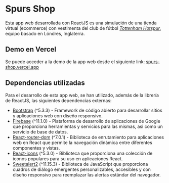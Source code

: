 # Spurs Shop
Esta app web desarrollada con ReactJS es una simulación de una tienda virtual (ecommerce) con vestimenta del club de fútbol [_Tottenham Hotspur_](https://www.tottenhamhotspur.com/), equipo basado en Lóndres, Inglaterra.

## Demo en Vercel
Se puede acceder a la demo de la app web desde el siguiente link: [spurs-shop.vercel.app](https://spurs-shop.vercel.app/)

## Dependencias utilizadas
Para el desarrollo de esta app web, se han utilizado, además de la librería de ReactJS, las siguientes dependencias externas:

- [Bootstrap](https://getbootstrap.com/) (^5.3.3) - Framework de código abierto para desarrollar sitios y aplicaciones web con diseño responsivo.
- [Firebase](https://firebase.google.com/?_gl=1*1tfn71u*_up*MQ..&gclid=Cj0KCQiA9667BhDoARIsANnamQaUHif_9HI8b1A1o8oVAh__nGEXKva7yDiPBpIxb_1VWFWH2qkdVh0aAqFJEALw_wcB&gclsrc=aw.ds&hl=es-419) (^11.1.0) - Plataforma de desarrollo de aplicaciones de Google que proporciona herramientas y servicios para las mismas, asi como un servicio de base de datos.
- [React-router-dom](https://reactrouter.com/) (^7.0.1) - Biblioteca de enrutamiento para aplicaciones web en React que permite la navegación dinámica entre diferentes componentes y vistas.
- [React-icons](https://www.npmjs.com/package/react-icons) (^5.3.0) - Biblioteca que proporciona una colección de iconos populares para su uso en aplicaciones React.
- [Sweetalert2](https://sweetalert2.github.io/) (^11.15.3) - Biblioteca de JavaScript que proporciona cuadros de diálogo emergentes personalizables, accesibles y con diseño responsivo para reemplazar las alertas estándar del navegador.
